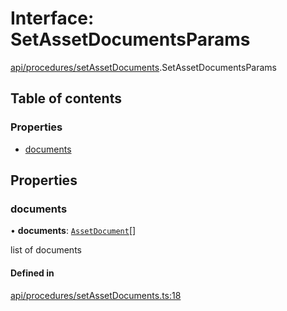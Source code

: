 # Interface: SetAssetDocumentsParams

[api/procedures/setAssetDocuments](../wiki/api.procedures.setAssetDocuments).SetAssetDocumentsParams

## Table of contents

### Properties

- [documents](../wiki/api.procedures.setAssetDocuments.SetAssetDocumentsParams#documents)

## Properties

### documents

• **documents**: [`AssetDocument`](../wiki/types.AssetDocument)[]

list of documents

#### Defined in

[api/procedures/setAssetDocuments.ts:18](https://github.com/PolymathNetwork/polymesh-sdk/blob/31dfa0dc/src/api/procedures/setAssetDocuments.ts#L18)
